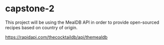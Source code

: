 # capstone-2

This project will be using the MealDB API in order to provide open-sourced recipes based on country of origin.

https://rapidapi.com/thecocktaildb/api/themealdb
